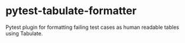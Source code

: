 # pytest-tabulate-formatter

Pytest plugin for formatting failing test cases as human readable tables using Tabulate.
